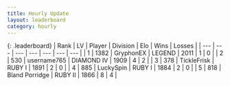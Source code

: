 ```yaml
---
title: Hourly Update
layout: leaderboard
category: hourly
---
```


{: .leaderboard}
| Rank | LV | Player | Division | Elo | Wins | Losses |
| --- | --- | --- | --- | --- | --- | --- |
| <span data-change="0">1</span> | 1382 | <span title="ID: 315148">GryphonEX</span> | LEGEND | <span data-change="0">2011</span> | <span data-change="0">1</span> | <span data-change="0">0</span> |
| <span data-change="0">2</span> | 530 | <span title="ID: 188640">username765</span> | DIAMOND IV | <span data-change="0">1909</span> | <span data-change="0">4</span> | <span data-change="0">2</span> |
| <span data-change="0">3</span> | 378 | <span title="ID: 512212">TickleFrisk</span> | RUBY I | <span data-change="0">1891</span> | <span data-change="0">2</span> | <span data-change="0">0</span> |
| <span data-change="0">4</span> | 885 | <span title="ID: 498412">LuckySpin</span> | RUBY I | <span data-change="0">1884</span> | <span data-change="0">2</span> | <span data-change="0">0</span> |
| <span data-change="1">5</span> | 818 | <span title="ID: 466895">Bland Porridge</span> | RUBY II | <span data-change="12">1866</span> | <span data-change="1">8</span> | <span data-change="0">4</span> |